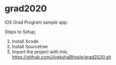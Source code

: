 # grad2020
iOS Grad Program sample app. 

Steps to Setup;

1) Install Xcode
2) Install Sourcetree
3) Import the project with link;
   https://github.com/JivekshaBhosle/grad2020.git


